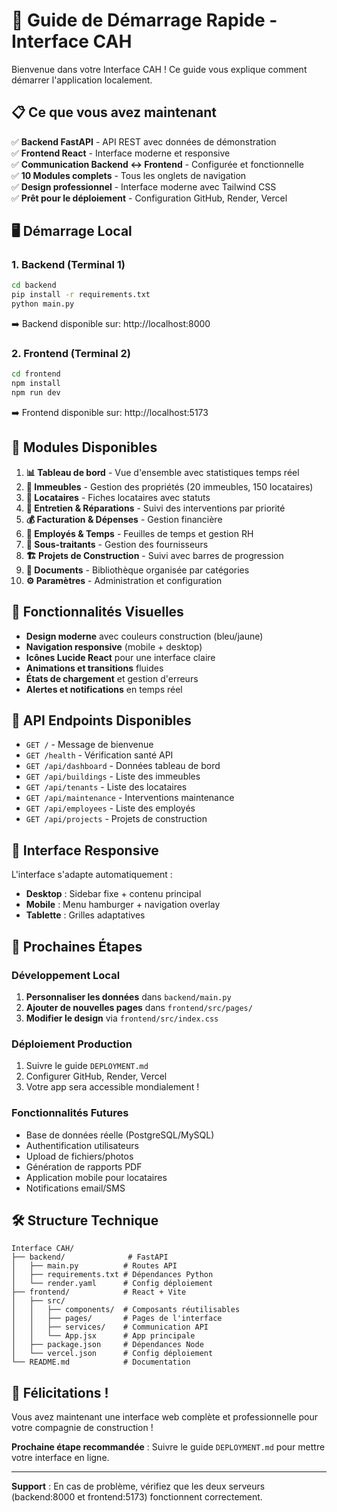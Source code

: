 # 🚀 Guide de Démarrage Rapide - Interface CAH

Bienvenue dans votre Interface CAH ! Ce guide vous explique comment démarrer l'application localement.

## 📋 Ce que vous avez maintenant

✅ **Backend FastAPI** - API REST avec données de démonstration  
✅ **Frontend React** - Interface moderne et responsive  
✅ **Communication Backend ↔ Frontend** - Configurée et fonctionnelle  
✅ **10 Modules complets** - Tous les onglets de navigation  
✅ **Design professionnel** - Interface moderne avec Tailwind CSS  
✅ **Prêt pour le déploiement** - Configuration GitHub, Render, Vercel  

## 🖥️ Démarrage Local

### 1. Backend (Terminal 1)
```bash
cd backend
pip install -r requirements.txt
python main.py
```
➡️ Backend disponible sur: http://localhost:8000

### 2. Frontend (Terminal 2)
```bash
cd frontend
npm install
npm run dev
```
➡️ Frontend disponible sur: http://localhost:5173

## 🎯 Modules Disponibles

1. **📊 Tableau de bord** - Vue d'ensemble avec statistiques temps réel
2. **🏢 Immeubles** - Gestion des propriétés (20 immeubles, 150 locataires)
3. **👥 Locataires** - Fiches locataires avec statuts
4. **🔧 Entretien & Réparations** - Suivi des interventions par priorité
5. **💰 Facturation & Dépenses** - Gestion financière
6. **👷 Employés & Temps** - Feuilles de temps et gestion RH
7. **🚚 Sous-traitants** - Gestion des fournisseurs
8. **🏗️ Projets de Construction** - Suivi avec barres de progression
9. **📁 Documents** - Bibliothèque organisée par catégories
10. **⚙️ Paramètres** - Administration et configuration

## 🎨 Fonctionnalités Visuelles

- **Design moderne** avec couleurs construction (bleu/jaune)
- **Navigation responsive** (mobile + desktop)
- **Icônes Lucide React** pour une interface claire
- **Animations et transitions** fluides
- **États de chargement** et gestion d'erreurs
- **Alertes et notifications** en temps réel

## 🔗 API Endpoints Disponibles

- `GET /` - Message de bienvenue
- `GET /health` - Vérification santé API
- `GET /api/dashboard` - Données tableau de bord
- `GET /api/buildings` - Liste des immeubles
- `GET /api/tenants` - Liste des locataires
- `GET /api/maintenance` - Interventions maintenance
- `GET /api/employees` - Liste des employés
- `GET /api/projects` - Projets de construction

## 📱 Interface Responsive

L'interface s'adapte automatiquement :
- **Desktop** : Sidebar fixe + contenu principal
- **Mobile** : Menu hamburger + navigation overlay
- **Tablette** : Grilles adaptatives

## 🚀 Prochaines Étapes

### Développement Local
1. **Personnaliser les données** dans `backend/main.py`
2. **Ajouter de nouvelles pages** dans `frontend/src/pages/`
3. **Modifier le design** via `frontend/src/index.css`

### Déploiement Production
1. Suivre le guide `DEPLOYMENT.md`
2. Configurer GitHub, Render, Vercel
3. Votre app sera accessible mondialement !

### Fonctionnalités Futures
- Base de données réelle (PostgreSQL/MySQL)
- Authentification utilisateurs
- Upload de fichiers/photos
- Génération de rapports PDF
- Application mobile pour locataires
- Notifications email/SMS

## 🛠️ Structure Technique

```
Interface CAH/
├── backend/              # FastAPI
│   ├── main.py          # Routes API
│   ├── requirements.txt # Dépendances Python
│   └── render.yaml      # Config déploiement
├── frontend/            # React + Vite
│   ├── src/
│   │   ├── components/  # Composants réutilisables
│   │   ├── pages/       # Pages de l'interface
│   │   ├── services/    # Communication API
│   │   └── App.jsx      # App principale
│   ├── package.json     # Dépendances Node
│   └── vercel.json      # Config déploiement
└── README.md            # Documentation
```

## 🎉 Félicitations !

Vous avez maintenant une interface web complète et professionnelle pour votre compagnie de construction ! 

**Prochaine étape recommandée** : Suivre le guide `DEPLOYMENT.md` pour mettre votre interface en ligne.

---

**Support** : En cas de problème, vérifiez que les deux serveurs (backend:8000 et frontend:5173) fonctionnent correctement. 
